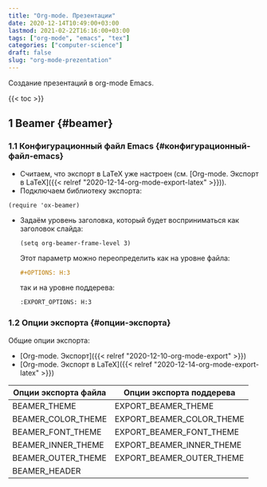 ```yaml
---
title: "Org-mode. Презентации"
date: 2020-12-14T10:49:00+03:00
lastmod: 2021-02-22T16:16:00+03:00
tags: ["org-mode", "emacs", "tex"]
categories: ["computer-science"]
draft: false
slug: "org-mode-prezentation"
---
```


Создание презентаций в org-mode Emacs.

<!--more-->

{{< toc >}}


## <span class="section-num">1</span> Beamer {#beamer}


### <span class="section-num">1.1</span> Конфигурационный файл Emacs {#конфигурационный-файл-emacs}

-   Считаем, что экспорт в LaTeX уже настроен (см. [Org-mode. Экспорт в LaTeX]({{< relref "2020-12-14-org-mode-export-latex" >}})).
-   Подключаем библиотеку экспорта:

<!--listend-->

```elisp
(require 'ox-beamer)
```

-   Задаём уровень заголовка, который будет восприниматься как заголовок слайда:

    ```elisp
    (setq org-beamer-frame-level 3)
    ```

    Этот параметр можно переопределить как на уровне файла:

    ```org
    #+OPTIONS: H:3
    ```

    так и на уровне поддерева:

    ```org
    :EXPORT_OPTIONS: H:3
    ```


### <span class="section-num">1.2</span> Опции экспорта {#опции-экспорта}

Общие опции экспорта:

-   [Org-mode. Экспорт]({{< relref "2020-12-10-org-mode-export" >}})
-   [Org-mode. Экспорт в LaTeX]({{< relref "2020-12-14-org-mode-export-latex" >}})

<a id="table--Опции экспорта для файла и поддерева"></a>

| Опции экспорта файла | Опции экспорта поддерева     |
|----------------------|------------------------------|
| BEAMER\_THEME        | EXPORT\_BEAMER\_THEME        |
| BEAMER\_COLOR\_THEME | EXPORT\_BEAMER\_COLOR\_THEME |
| BEAMER\_FONT\_THEME  | EXPORT\_BEAMER\_FONT\_THEME  |
| BEAMER\_INNER\_THEME | EXPORT\_BEAMER\_INNER\_THEME |
| BEAMER\_OUTER\_THEME | EXPORT\_BEAMER\_OUTER\_THEME |
| BEAMER\_HEADER       |                              |
